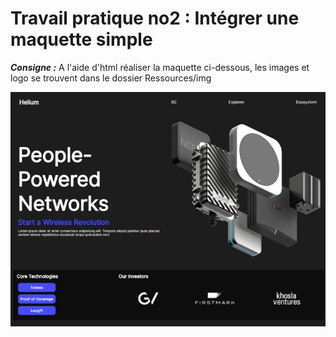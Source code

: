 # Travail pratique no2 : Intégrer une maquette simple

***Consigne :***
A l'aide d'html réaliser la maquette ci-dessous, les images et logo se trouvent dans le dossier Ressources/img

![résultat maquette](https://raw.githubusercontent.com/WitaminF/Html_Exercices/main/TP2/Ressources/maquette_helium.png)